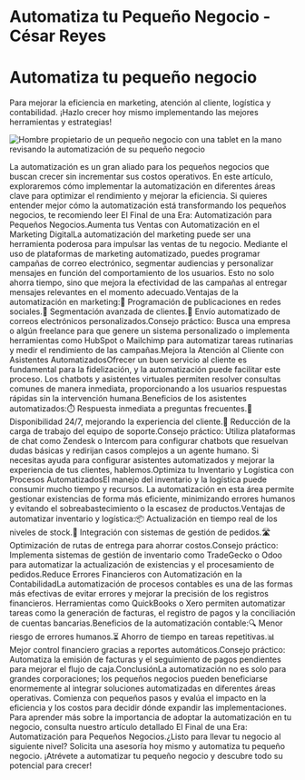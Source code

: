 # Automatiza tu Pequeño Negocio - César Reyes
# Automatiza tu pequeño negocio
Para mejorar la eficiencia en marketing, atención al cliente, logística y contabilidad. ¡Hazlo crecer hoy mismo implementando las mejores herramientas y estrategias!
![Hombre propietario de un pequeño negocio con una tablet en la mano revisando la automatización de su pequeño negocio](https://cesarreyesjaramillo.com/wp-content/uploads/2024/10/Automatizacion-para-Pequenos-Negocios-1.jpg)
La automatización es un gran aliado para los pequeños negocios que buscan crecer sin incrementar sus costos operativos. En este artículo, exploraremos cómo implementar la automatización en diferentes áreas clave para optimizar el rendimiento y mejorar la eficiencia. Si quieres entender mejor cómo la automatización está transformando los pequeños negocios, te recomiendo leer El Final de una Era: Automatización para Pequeños Negocios.Aumenta tus Ventas con Automatización en el Marketing DigitalLa automatización del marketing puede ser una herramienta poderosa para impulsar las ventas de tu negocio. Mediante el uso de plataformas de marketing automatizado, puedes programar campañas de correo electrónico, segmentar audiencias y personalizar mensajes en función del comportamiento de los usuarios. Esto no solo ahorra tiempo, sino que mejora la efectividad de las campañas al entregar mensajes relevantes en el momento adecuado.Ventajas de la automatización en marketing:📅 Programación de publicaciones en redes sociales.🎯 Segmentación avanzada de clientes.📧 Envío automatizado de correos electrónicos personalizados.Consejo práctico: Busca una empresa o algún freelance para que genere un sistema personalizado o implementa herramientas como HubSpot o Mailchimp para automatizar tareas rutinarias y medir el rendimiento de las campañas.Mejora la Atención al Cliente con Asistentes AutomatizadosOfrecer un buen servicio al cliente es fundamental para la fidelización, y la automatización puede facilitar este proceso. Los chatbots y asistentes virtuales permiten resolver consultas comunes de manera inmediata, proporcionando a los usuarios respuestas rápidas sin la intervención humana.Beneficios de los asistentes automatizados:⏱️ Respuesta inmediata a preguntas frecuentes.🌙 Disponibilidad 24/7, mejorando la experiencia del cliente.👥 Reducción de la carga de trabajo del equipo de soporte.Consejo práctico: Utiliza plataformas de chat como Zendesk o Intercom para configurar chatbots que resuelvan dudas básicas y redirijan casos complejos a un agente humano. Si necesitas ayuda para configurar asistentes automatizados y mejorar la experiencia de tus clientes, hablemos.Optimiza tu Inventario y Logística con Procesos AutomatizadosEl manejo del inventario y la logística puede consumir mucho tiempo y recursos. La automatización en esta área permite gestionar existencias de forma más eficiente, minimizando errores humanos y evitando el sobreabastecimiento o la escasez de productos.Ventajas de automatizar inventario y logística:📦 Actualización en tiempo real de los niveles de stock.🔗 Integración con sistemas de gestión de pedidos.🛣️ Optimización de rutas de entrega para ahorrar costos.Consejo práctico: Implementa sistemas de gestión de inventario como TradeGecko o Odoo para automatizar la actualización de existencias y el procesamiento de pedidos.Reduce Errores Financieros con Automatización en la ContabilidadLa automatización de procesos contables es una de las formas más efectivas de evitar errores y mejorar la precisión de los registros financieros. Herramientas como QuickBooks o Xero permiten automatizar tareas como la generación de facturas, el registro de pagos y la conciliación de cuentas bancarias.Beneficios de la automatización contable:🔍 Menor riesgo de errores humanos.⏳ Ahorro de tiempo en tareas repetitivas.📊 Mejor control financiero gracias a reportes automáticos.Consejo práctico: Automatiza la emisión de facturas y el seguimiento de pagos pendientes para mejorar el flujo de caja.ConclusiónLa automatización no es solo para grandes corporaciones; los pequeños negocios pueden beneficiarse enormemente al integrar soluciones automatizadas en diferentes áreas operativas. Comienza con pequeños pasos y evalúa el impacto en la eficiencia y los costos para decidir dónde expandir las implementaciones. Para aprender más sobre la importancia de adoptar la automatización en tu negocio, consulta nuestro artículo detallado El Final de una Era: Automatización para Pequeños Negocios.¿Listo para llevar tu negocio al siguiente nivel? Solicita una asesoría hoy mismo y automatiza tu pequeño negocio. ¡Atrévete a automatizar tu pequeño negocio y descubre todo su potencial para crecer!